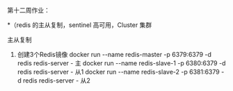 第十二周作业：

*（redis 的主从复制，sentinel 高可用，Cluster 集群

主从复制
1. 创建3个Redis镜像
docker run --name redis-master -p 6379:6379 -d redis redis-server - 主
docker run --name redis-slave-1 -p 6380:6379 -d redis redis-server - 从1
docker run --name redis-slave-2 -p 6381:6379 -d redis redis-server - 从2

